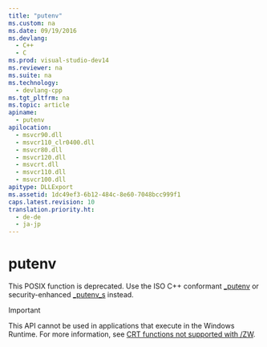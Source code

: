 ```yaml
---
title: "putenv"
ms.custom: na
ms.date: 09/19/2016
ms.devlang: 
  - C++
  - C
ms.prod: visual-studio-dev14
ms.reviewer: na
ms.suite: na
ms.technology: 
  - devlang-cpp
ms.tgt_pltfrm: na
ms.topic: article
apiname: 
  - putenv
apilocation: 
  - msvcr90.dll
  - msvcr110_clr0400.dll
  - msvcr80.dll
  - msvcr120.dll
  - msvcrt.dll
  - msvcr110.dll
  - msvcr100.dll
apitype: DLLExport
ms.assetid: 1dc49ef3-6b12-484c-8e60-7048bcc999f1
caps.latest.revision: 10
translation.priority.ht: 
  - de-de
  - ja-jp
---
```

# putenv
This POSIX function is deprecated. Use the ISO C++ conformant [_putenv](../vs140/_putenv--_wputenv.md) or security-enhanced [_putenv_s](../vs140/_putenv_s--_wputenv_s.md) instead.  
  
> [!IMPORTANT]
>  This API cannot be used in applications that execute in the Windows Runtime. For more information, see [CRT functions not supported with /ZW](http://msdn.microsoft.com/library/windows/apps/jj606124.aspx).